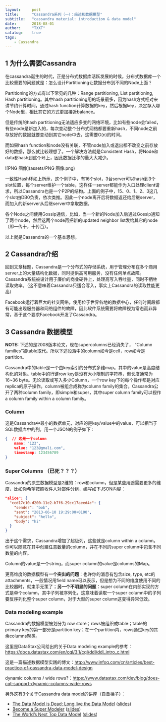 ```yaml
---
layout:     post
title:      "Cassandra系列（一）：简述和数据模型"
subtitle:   "cassandra material: introduction & data model"
date:       2018-08-01
author:     "TXXT"
catalog:    true
tags:
    - Cassandra
---
```


## 1 为什么需要Cassandra

在cassandra诞生的时代，正是分布式数据库活跃发展的时候，分布式数据库一个比较重要的问题就是：怎么设计Partitioning让数据分布到不同的Node上面？

Partitioning的方式有以下常见的几种：Range partitioning, List partitioning, Hash partitioning。其中hash partitioning用的场景最多，因为hash方式相对来讲节约计算时间，通过hash function计算数据的key，然后根据key，决定存入哪个Node里，相比其它的方式更加接近balance。

但是传统的hash partitioning无法适应多变的网络环境，比如有些node会failed，有些node是新加入的，每次变动整个分布式网络都要重新hash，不同node之前存放好的数据就要变动到其它node中去，这需要O(n)的时间。

而如果hash function和node没有关联，不管node加入或退出都不改变之前存放好的数据，那么就比较理想了。一个解决方法就是Consistent Hash，将Node和data都hash到这个环上，因此数据迁移的量大大减少。

![PNG 图像](assets/PNG 图像.png)

一致性Hash环如上所示，这个例子中，有16个slot，3台server可以hash到3个slot位置，每个server维护一个table，这样任一server都能作为入口处理client请求，所以Cassandra也是一个P2P的结构。上面的例子中，15、0、1、2、3这几个slot由DB0负责，依次类推。因此一个node离开后将数据返还给后继server，而加入的新server从后继server中拿取数据。

各个Node之间使用Gossip通信，比如，当一个新的Node加入后通过Gossip通知了两个node，然后这两个node再把新的updated neighbor list发给其它的node（即一传十，十传百）。

以上就是Cassandra的一个基本思想。

## 2 Cassandra介绍

回到文章标题，Cassandra是一个分布式的存储系统，用于管理分布在多个商用server上的大量结构化数据，同时提供高可用服务，没有任何单点故障。Cassandra系统被设计用于廉价的商业硬件上，处理高写入吞吐量，同时不牺牲读取效率。（这不意味着Cassandra只适合写入，事实上Cassandra的读取性能更高）

Facebook运行着巨大的社交网络，使用位于世界各地的数据中心，任何时间段都有可能出现服务器和网络组件的故障，因此软件系统需要将故障视为常态而非异常，基于这个要求Facebook开发了Cassandra。

## 3 Cassandra 数据模型

**NOTE:** 下述的是2008版本论文，现在supercolumns已经消失了， “Column families”被table取代。所以下述段落中的column如今是cell，row如今是partition。

Cassandra中的table是一个由key索引的分布式多维map。其中的value是高度结构化的对象。table中的行键row key是没有大小限制的字符串，但长度通常为16~36 byte。无论读取或写入多少Column，一个row key下的每个操作都是对应replica的原子操作。column被组合成称为column family的集合。Cassandra公开了两种column family，即simple和super，其中super column family可以视作a column family within a column family。

### Column

这是Cassandra中最小的数据单元，对应的是key/value中的value，可以相当于SQL数据库中的列，用一个JSON的例子如下：

```json
{  // 这是一个column
	name: "123",
	value: "123@gmali.com",
	timestamp: 123456789
} 
```

### Super Columns （已死？？？）

Cassandra的原生数据模型是2维的：row和column，但是某些用途需要更多的维度，比如你希望按照收件人对邮件分组，编写如下JSON内容：

```json
"alice": {
  "ccd17c10-d200-11e2-b7f6-29cc17aeed4c": {
    "sender": "bob",
    "sent": "2013-06-10 19:29:00+0100",
    "subject": "hello",
    "body": "hi"
  }
}
```

出于这个需求，Cassandra增加了超级列，这些就是column within a column。你可以随意在其中创建任意数量的column，并在不同的super column中包含不同数量的内容。

Column的value是一个string，而super column的value是columns的Map。

更高维度的数据模型有**一个突出的问题**：也许你的消息有包含size, type, etc的attachments，一般情况用field name可以表示，但是想为不同的维度使用不同的比较器时，就束手无策了；**另一个不明显的问题**：super column在内部实现的方式是单个column，其中子列被序列化，这意味着读取一个super column中的子列要反序列化整个super column，对于大型的super column这变得异常低效。

### Data modeling example

Cassandra的数据模型被划分为 row store；rows被组织成table；table的primary key的第一部分是partition key；在一个partition内，rows通过key的其余columns聚类。

这里是DataStax公司给出的关于Data modeling example的参考：https://docs.datastax.com/en/cql/3.1/cql/ddl/ddl_intro_c.html

这是一篇描述数据模型实践的博文：http://www.infoq.com/cn/articles/best-practice-of-cassandra-data-model-design

dynamic columns / wide rows?：https://www.datastax.com/dev/blog/does-cql-support-dynamic-columns-wide-rows

另外这有3个关于Cassandra data model的讲座（自备梯子）：

- [The Data Model is Dead; Long live the Data Model](http://www.youtube.com/watch?v=px6U2n74q3g) ([slides](http://www.slideshare.net/patrickmcfadin/the-data-model-is-dead-long-live-the-data-model))
- [Become a Super Modeler](http://www.youtube.com/watch?v=qphhxujn5Es) ([slides](http://www.slideshare.net/patrickmcfadin/become-a-super-modeler))
- [The World’s Next Top Data Model](http://www.youtube.com/watch?v=HdJlsOZVGwM) ([slides](http://www.slideshare.net/patrickmcfadin/the-worlds-next-top-data-model))

